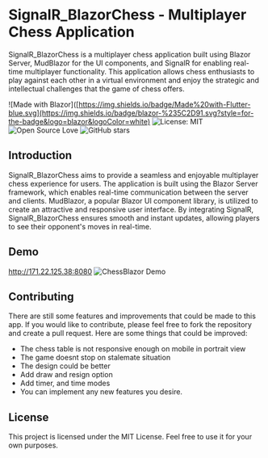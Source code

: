 # SignalR_BlazorChess - Multiplayer Chess Application

SignalR_BlazorChess is a multiplayer chess application built using Blazor Server, MudBlazor for the UI components, and SignalR for enabling real-time multiplayer functionality. This application allows chess enthusiasts to play against each other in a virtual environment and enjoy the strategic and intellectual challenges that the game of chess offers.

![Made with Blazor]([https://img.shields.io/badge/Made%20with-Flutter-blue.svg](https://img.shields.io/badge/blazor-%235C2D91.svg?style=for-the-badge&logo=blazor&logoColor=white)
![License: MIT](https://img.shields.io/badge/License-MIT-yellow.svg)
![Open Source Love](https://badges.frapsoft.com/os/v2/open-source.svg?v=103)
![GitHub stars](https://img.shields.io/github/stars/csuka1219/SignalR_BlazorChess.svg?style=social&label=Star)

## Introduction

SignalR_BlazorChess aims to provide a seamless and enjoyable multiplayer chess experience for users. The application is built using the Blazor Server framework, which enables real-time communication between the server and clients. MudBlazor, a popular Blazor UI component library, is utilized to create an attractive and responsive user interface. By integrating SignalR, SignalR_BlazorChess ensures smooth and instant updates, allowing players to see their opponent's moves in real-time.

## Demo

http://171.22.125.38:8080
![ChessBlazor Demo](demo.gif)

## Contributing
There are still some features and improvements that could be made to this app. If you would like to contribute, please feel free to fork the repository and create a pull request. Here are some things that could be improved:

- The chess table is not responsive enough on mobile in portrait view
- The game doesnt stop on stalemate situation
- The design could be better
- Add draw and resign option
- Add timer, and time modes
- You can implement any new features you desire.


## License
This project is licensed under the MIT License. Feel free to use it for your own purposes.
